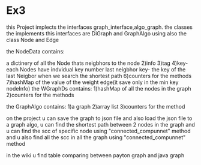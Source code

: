 # Ex3

this Project implects the interfaces graph_interface,algo_graph. the classes the implements this interfaces are  DiGraph and GraphAlgo using also the class Node and Edge

the NodeData contains:

a dictinery of all the Node thats neigbhors to the node 2)info 3)tag 4)key- each Nodes have indvidual key number last neigbhor key- the key of the last Neigbor when we search the shortest path 6)counters for the methods 7)hashMap of the value of the weight edge(it save only in the min key nodeInfo) the WGraphDs contains: 1)hashMap of all the nodes in the graph 2)counters for the methods

the GraphAlgo contains: 1)a graph 2)array list 3)counters for the method

on the project u can save the graph to json file and also load the json file to a graph algo,  u can find the shortest path between 2 nodes in the graph 
and u can find the scc of specific node using "connected_compunnet" method and u also find all the scc in all the graph using "connected_compunnet" method

in the wiki u find table comparing between payton graph and java graph 
